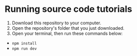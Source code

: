 # Running source code tutorials

1. Download this repository to your computer.
2. Open the repository's folder that you just downloaded.
3. Open your terminal, then run these commands below:

- `npm install`
- `npm run dev`
